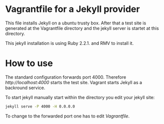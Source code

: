 # Vagrantfile for a Jekyll provider

This file installs Jekyll on a ubuntu trusty box. After that a test site is 
generated at the Vagrantfile directory and the jekyll server is startet at this directory.

This jekyll installation is using Ruby 2.2.1. and RMV to install it.

# How to use

The standard configuration forwards port 4000. Therefore *http://localhost:4000* starts the test site.
Vagrant starts Jekyll as a backround service.

To start jekyll manually start within the directory you edit your jekyll site:

~~~bash
jekyll serve -P 4000 -H 0.0.0.0
~~~

To change to the forwarded port one has to edit *Vagrantfile*.

